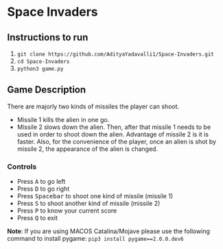 # Space Invaders

## Instructions to run

1. `git clone https://github.com/AdityaYadavalli1/Space-Invaders.git`
2. `cd Space-Invaders`
3. `python3 game.py`

## Game Description

There are majorly two kinds of missiles the player can shoot.
- Missile 1 kills the alien in one go.
- Missile 2 slows down the alien. Then, after that missile 1 needs to be used in order to shoot down the alien. Advantage of missile 2 is it is faster. Also, for the convenience of the player, once an alien is shot by missile 2, the appearance of the alien is changed.

### Controls
  - Press <kbd>A</kbd> to go left
  - Press <kbd>D</kbd> to go right
  - Press <kbd>Spacebar</kbd> to shoot one kind of missile (missile 1)
  - Press <kbd>S</kbd> to shoot another kind of missile (missile 2)
  - Press <kbd>P</kbd> to know your current score
  - Press <kbd>Q</kbd> to exit

**Note**: If you are using MACOS Catalina/Mojave please use the following command to install pygame: `pip3 install pygame==2.0.0.dev6`

